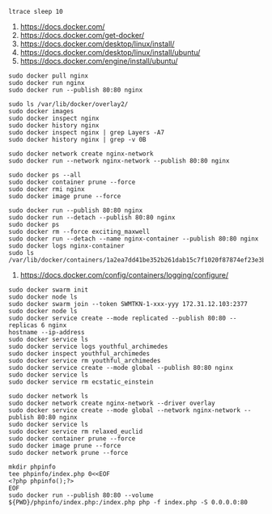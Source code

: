 ```
ltrace sleep 10
```
1. https://docs.docker.com/
2. https://docs.docker.com/get-docker/
3. https://docs.docker.com/desktop/linux/install/
4. https://docs.docker.com/desktop/linux/install/ubuntu/
5. https://docs.docker.com/engine/install/ubuntu/
```
sudo docker pull nginx
sudo docker run nginx
sudo docker run --publish 80:80 nginx
```
```
sudo ls /var/lib/docker/overlay2/
sudo docker images
sudo docker inspect nginx
sudo docker history nginx
sudo docker inspect nginx | grep Layers -A7
sudo docker history nginx | grep -v 0B
```
```
sudo docker network create nginx-network
sudo docker run --network nginx-network --publish 80:80 nginx
```
```
sudo docker ps --all
sudo docker container prune --force 
sudo docker rmi nginx
sudo docker image prune --force
```
```
sudo docker run --publish 80:80 nginx
sudo docker run --detach --publish 80:80 nginx
sudo docker ps
sudo docker rm --force exciting_maxwell
sudo docker run --detach --name nginx-container --publish 80:80 nginx
sudo docker logs nginx-container
sudo ls /var/lib/docker/containers/1a2ea7dd41be352b261dab15c7f1020f87874ef23e3baedd9444ab35b6131cbe/
```
1. https://docs.docker.com/config/containers/logging/configure/
```
sudo docker swarm init
sudo docker node ls
sudo docker swarm join --token SWMTKN-1-xxx-yyy 172.31.12.103:2377
sudo docker node ls
sudo docker service create --mode replicated --publish 80:80 --replicas 6 nginx
hostname --ip-address
sudo docker service ls
sudo docker service logs youthful_archimedes
sudo docker inspect youthful_archimedes
sudo docker service rm youthful_archimedes
sudo docker service create --mode global --publish 80:80 nginx
sudo docker service ls
sudo docker service rm ecstatic_einstein
```
```
sudo docker network ls
sudo docker network create nginx-network --driver overlay
sudo docker service create --mode global --network nginx-network --publish 80:80 nginx
sudo docker service ls
sudo docker service rm relaxed_euclid
sudo docker container prune --force
sudo docker image prune --force
sudo docker network prune --force
```
```
mkdir phpinfo
tee phpinfo/index.php 0<<EOF
<?php phpinfo();?>
EOF
sudo docker run --publish 80:80 --volume ${PWD}/phpinfo/index.php:/index.php php -f index.php -S 0.0.0.0:80
```
